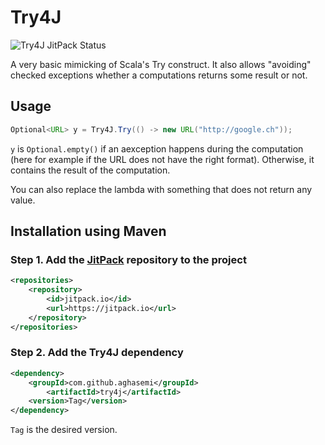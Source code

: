 # Try4J
![Try4J JitPack Status](https://jitpack.io/v/aghasemi/try4j.svg)

A very basic mimicking of Scala's Try construct. It also allows  "avoiding" checked exceptions whether a computations returns some result or not.


## Usage

```java
Optional<URL> y = Try4J.Try(() -> new URL("http://google.ch"));
```
`y` is `Optional.empty()` if an aexception happens during the computation (here for example if the URL does not have the right format). Otherwise, it contains the result of the computation.

You can also replace the lambda with something that does not return any value.

## Installation using Maven

### Step 1. Add the [JitPack](https://jitpack.io/) repository to the project

```xml
<repositories>
    <repository>
        <id>jitpack.io</id>
        <url>https://jitpack.io</url>
    </repository>
</repositories>
```

### Step 2. Add the Try4J dependency 

```xml
<dependency>
    <groupId>com.github.aghasemi</groupId>
        <artifactId>try4j</artifactId>
    <version>Tag</version>
</dependency>
```

`Tag` is the desired version.



